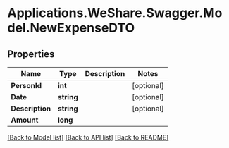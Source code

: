 # Applications.WeShare.Swagger.Model.NewExpenseDTO

## Properties

Name | Type | Description | Notes
------------ | ------------- | ------------- | -------------
**PersonId** | **int** |  | [optional] 
**Date** | **string** |  | [optional] 
**Description** | **string** |  | [optional] 
**Amount** | **long** |  | 

[[Back to Model list]](../README.md#documentation-for-models) [[Back to API list]](../README.md#documentation-for-api-endpoints) [[Back to README]](../README.md)

